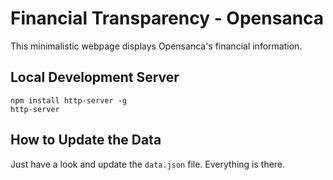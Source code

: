 # Financial Transparency - Opensanca

This minimalistic webpage displays Opensanca's financial information.

## Local Development Server

```
npm install http-server -g
http-server
```

## How to Update the Data

Just have a look and update the `data.json` file. Everything is there.

